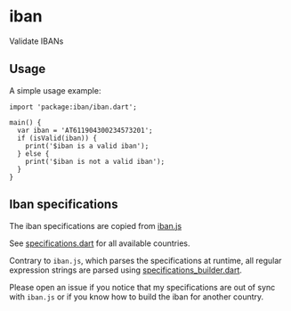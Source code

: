 # iban

Validate IBANs

## Usage

A simple usage example:

    import 'package:iban/iban.dart';

    main() {
      var iban = 'AT611904300234573201';
      if (isValid(iban)) {
        print('$iban is a valid iban');
      } else {
        print('$iban is not a valid iban');
      }
    }

## Iban specifications

The iban specifications are copied from [iban.js](https://github.com/arhs/iban.js/blob/master/iban.js)

See [specifications.dart](tool/specifications.dart) for all available countries.


Contrary to `iban.js`, which parses the specifications at runtime, all regular expression
strings are parsed using [specifications_builder.dart](tool/specifications_builder.dart).


Please open an issue if you notice that my specifications are out of sync with `iban.js` or
if you know how to build the iban for another country.


